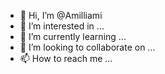 - 👋 Hi, I’m @Amilliami
- 👀 I’m interested in ...
- 🌱 I’m currently learning ...
- 💞️ I’m looking to collaborate on ...
- 📫 How to reach me ...

<!---
Amilliami/Amilliami is a ✨ special ✨ repository because its `README.md` (this file) appears on your GitHub profile.
You can click the Preview link to take a look at your changes.
--->
